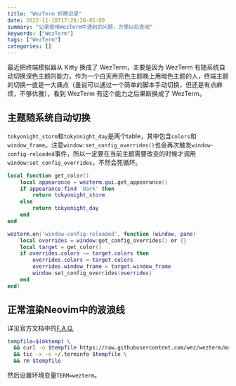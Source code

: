 ```yaml
---
title: "WezTerm 折腾记录"
date: 2022-11-18T17:28:28-05:00
summary: "记录使用WezTerm中遇到的问题，方便以后查阅"
keywords: ["WezTerm"]
tags: ["WezTerm"]
categories: []
---
```

最近把终端模拟器从 Kitty 换成了 WezTerm，主要是因为 WezTerm 有随系统自动切换深色主题的能力。作为一个白天用亮色主题晚上用暗色主题的人，终端主题的切换一直是一大痛点（虽说可以通过一个简单的脚本手动切换，但还是有点麻烦，不够优雅），看到 WezTerm 有这个能力之后果断换成了 WezTerm。


## 主题随系统自动切换

`tokyonight_storm`和`tokyonight_day`是两个table，其中包含`colors`和`window_frame`。注意`window:set_config_overrides()`也会再次触发`window-config-reloaded`事件，所以一定要在当前主题需要改变的时候才调用`window:set_config_overrides`，不然会死循环。

```lua
local function get_color()
    local appearance = wezterm.gui.get_appearance()
    if appearance:find 'Dark' then
        return tokyonight_storm
    else
        return tokyonight_day
    end
end

wezterm.on('window-config-reloaded', function (window, pane)
    local overrides = window:get_config_overrides() or {}
    local target = get_color()
    if overrides.colors ~= target.colors then
        overrides.colors = target.colors
        overrides.window_frame = target.window_frame
        window:set_config_overrides(overrides)
    end
end)
```

## 正常渲染Neovim中的波浪线

详见官方文档中的[F.A.Q.](https://wezfurlong.org/wezterm/faq.html#how-do-i-enable-undercurl-curly-underlines)

```sh
tempfile=$(mktemp) \
  && curl -o $tempfile https://raw.githubusercontent.com/wez/wezterm/master/termwiz/data/wezterm.terminfo \
  && tic -x -o ~/.terminfo $tempfile \
  && rm $tempfile
```

然后设置环境变量`TERM=wezterm`。
